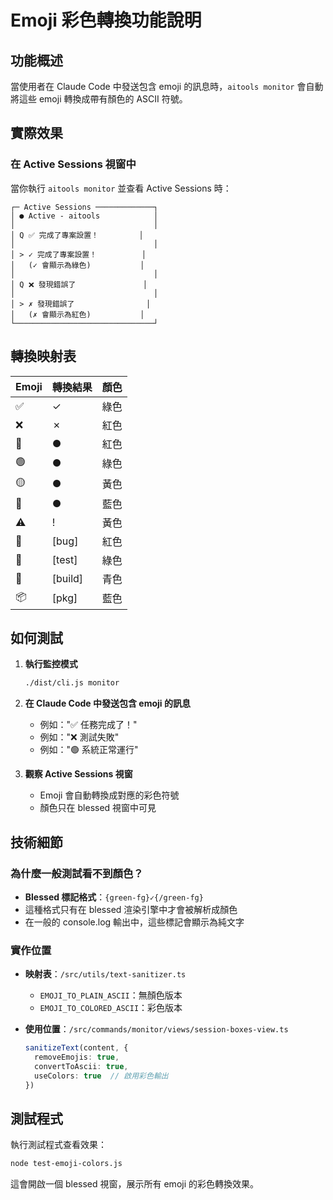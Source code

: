 # Emoji 彩色轉換功能說明

## 功能概述
當使用者在 Claude Code 中發送包含 emoji 的訊息時，`aitools monitor` 會自動將這些 emoji 轉換成帶有顏色的 ASCII 符號。

## 實際效果

### 在 Active Sessions 視窗中

當你執行 `aitools monitor` 並查看 Active Sessions 時：

```
┌─ Active Sessions ─────────────┐
│ ● Active - aitools            │
│                               │
│ Q ✅ 完成了專案設置！         │
│                               │
│ > ✓ 完成了專案設置！          │
│   (✓ 會顯示為綠色)           │
│                               │
│ Q ❌ 發現錯誤了               │
│                               │
│ > ✗ 發現錯誤了                │
│   (✗ 會顯示為紅色)           │
└───────────────────────────────┘
```

## 轉換映射表

| Emoji | 轉換結果 | 顏色 |
|-------|---------|------|
| ✅ | ✓ | 綠色 |
| ❌ | ✗ | 紅色 |
| 🔴 | ● | 紅色 |
| 🟢 | ● | 綠色 |
| 🟡 | ● | 黃色 |
| 🔵 | ● | 藍色 |
| ⚠️ | ! | 黃色 |
| 🐛 | [bug] | 紅色 |
| 🧪 | [test] | 綠色 |
| 🔨 | [build] | 青色 |
| 📦 | [pkg] | 藍色 |

## 如何測試

1. **執行監控模式**
   ```bash
   ./dist/cli.js monitor
   ```

2. **在 Claude Code 中發送包含 emoji 的訊息**
   - 例如："✅ 任務完成了！"
   - 例如："❌ 測試失敗"
   - 例如："🟢 系統正常運行"

3. **觀察 Active Sessions 視窗**
   - Emoji 會自動轉換成對應的彩色符號
   - 顏色只在 blessed 視窗中可見

## 技術細節

### 為什麼一般測試看不到顏色？

- **Blessed 標記格式**：`{green-fg}✓{/green-fg}`
- 這種格式只有在 blessed 渲染引擎中才會被解析成顏色
- 在一般的 console.log 輸出中，這些標記會顯示為純文字

### 實作位置

- **映射表**：`/src/utils/text-sanitizer.ts`
  - `EMOJI_TO_PLAIN_ASCII`：無顏色版本
  - `EMOJI_TO_COLORED_ASCII`：彩色版本

- **使用位置**：`/src/commands/monitor/views/session-boxes-view.ts`
  ```typescript
  sanitizeText(content, {
    removeEmojis: true,
    convertToAscii: true,
    useColors: true  // 啟用彩色輸出
  })
  ```

## 測試程式

執行測試程式查看效果：
```bash
node test-emoji-colors.js
```

這會開啟一個 blessed 視窗，展示所有 emoji 的彩色轉換效果。